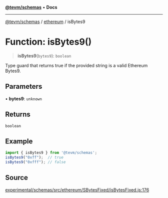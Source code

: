 [**@tevm/schemas**](../../README.md) • **Docs**

***

[@tevm/schemas](../../modules.md) / [ethereum](../README.md) / isBytes9

# Function: isBytes9()

> **isBytes9**(`bytes9`): `boolean`

Type guard that returns true if the provided string is a valid Ethereum Bytes9.

## Parameters

• **bytes9**: `unknown`

## Returns

`boolean`

## Example

```ts
import { isBytes9 } from '@tevm/schemas';
isBytes9("0xff");  // true
isBytes9("0xfff"); // false
````

## Source

[experimental/schemas/src/ethereum/SBytesFixed/isBytesFixed.js:176](https://github.com/evmts/tevm-monorepo/blob/main/experimental/schemas/src/ethereum/SBytesFixed/isBytesFixed.js#L176)
